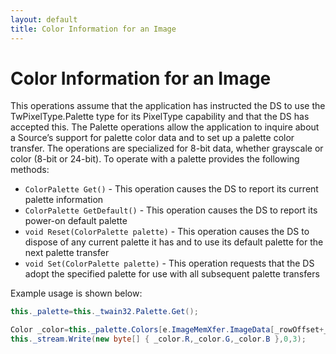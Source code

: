 ```yaml
---
layout: default
title: Color Information for an Image
---
```

# Color Information for an Image
This operations assume that the application has instructed the DS to use the TwPixelType.Palette type for its PixelType capability and that the DS has accepted this.
The Palette operations allow the application to inquire about a Source’s support for palette color data and to set up a palette color transfer. The operations are specialized for 8-bit data, whether grayscale or color (8-bit or 24-bit).
To operate with a palette provides the following methods:
* `ColorPalette Get()` - This operation causes the DS to report its current palette information
* `ColorPalette GetDefault()` - This operation causes the DS to report its power-on default palette
* `void Reset(ColorPalette palette)` - This operation causes the DS to dispose of any current palette it has and to use its default palette for the next palette transfer
* `void Set(ColorPalette palette)` - This operation requests that the DS adopt the specified palette for use with all subsequent palette transfers

Example usage is shown below:
```c#
this._palette=this._twain32.Palette.Get();
```

```c#
Color _color=this._palette.Colors[e.ImageMemXfer.ImageData[_rowOffset+_colOffset]];
this._stream.Write(new byte[] { _color.R,_color.G,_color.B },0,3);
```